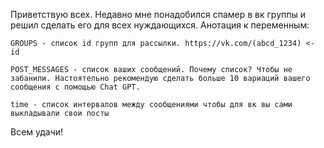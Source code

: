 Приветствую всех. Недавно мне понадобился спамер в вк группы и решил сделать его для всех нуждающихся. 
Анотация к переменным:

    GROUPS - список id групп для рассылки. https://vk.com/(abcd_1234) <- id
    
    POST_MESSAGES - cписок ваших сообщений. Почему список? Чтобы не забанили. Настоятельно рекомендую сделать больше 10 вариаций вашего сообщения с помощью Chat GPT.
    
    time - список интервалов между сообщениями чтобы для вк вы сами выкладывали свои посты

Всем удачи!
